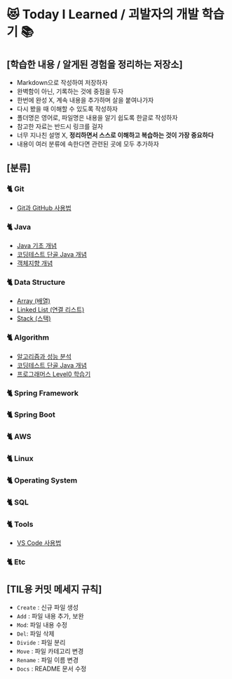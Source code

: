 # 😻 Today I Learned / 괴발자의 개발 학습기 📚

## [학습한 내용 / 알게된 경험을 정리하는 저장소]

* Markdown으로 작성하여 저장하자
* 완벽함이 아닌, 기록하는 것에 중점을 두자
* 한번에 완성 X, 계속 내용을 추가하며 살을 붙여나가자
* 다시 봤을 때 이해할 수 있도록 작성하자
* 폴더명은 영어로, 파일명은 내용을 알기 쉽도록 한글로 작성하자
* 참고한 자료는 반드시 링크를 걸자
* 너무 지나친 설명 X, **정리하면서 스스로 이해하고 복습하는 것이 가장 중요하다**
* 내용이 여러 분류에 속한다면 관련된 곳에 모두 추가하자

## [분류]

### :cat2: Git

* [Git과 GitHub 사용법](https://github.com/catveloper24-7/TIL/blob/main/Git/Git%EA%B3%BCGitHub%EC%82%AC%EC%9A%A9%EB%B2%95.md)

### :cat2: Java

* [Java 기초 개념](https://github.com/catveloper365/TIL/blob/main/Java/Java%EA%B8%B0%EC%B4%88%EA%B0%9C%EB%85%90.md)
* [코딩테스트 단골 Java 개념](https://github.com/catveloper365/TIL/blob/main/Java/%EC%BD%94%EB%94%A9%ED%85%8C%EC%8A%A4%ED%8A%B8%EB%8B%A8%EA%B3%A8Java%EA%B0%9C%EB%85%90.md)
* [객체지향 개념](https://github.com/catveloper365/TIL/blob/main/Java/%EA%B0%9D%EC%B2%B4%EC%A7%80%ED%96%A5%EA%B0%9C%EB%85%90.md)

### :cat2: Data Structure

* [Array (배열)](https://github.com/catveloper365/TIL/blob/main/DataStructure/Array.md)
* [Linked List (연결 리스트)](https://github.com/catveloper365/TIL/blob/main/DataStructure/LinkedList.md)
* [Stack (스택)](https://github.com/catveloper365/TIL/blob/main/DataStructure/Stack.md)

### :cat2: Algorithm

* [알고리즘과 성능 분석](https://github.com/catveloper24-7/TIL/blob/main/Algorithm/%EC%95%8C%EA%B3%A0%EB%A6%AC%EC%A6%98%EA%B3%BC_%EC%84%B1%EB%8A%A5%EB%B6%84%EC%84%9D.md)
* [코딩테스트 단골 Java 개념](https://github.com/catveloper365/TIL/blob/main/Java/%EC%BD%94%EB%94%A9%ED%85%8C%EC%8A%A4%ED%8A%B8%EB%8B%A8%EA%B3%A8Java%EA%B0%9C%EB%85%90.md)
* [프로그래머스 Level0 학습기](https://github.com/catveloper24-7/TIL/blob/main/Algorithm/%ED%94%84%EB%A1%9C%EA%B7%B8%EB%9E%98%EB%A8%B8%EC%8A%A4Level0%ED%95%99%EC%8A%B5%EA%B8%B0.md)

### :cat2: Spring Framework

### :cat2: Spring Boot

### :cat2: AWS

### :cat2: Linux

### :cat2: Operating System

### :cat2: SQL

### :cat2: Tools

* [VS Code 사용법](https://github.com/catveloper24-7/TIL/blob/main/Tools/VSCode%EC%82%AC%EC%9A%A9%EB%B2%95.md)

### :cat2: Etc



## [TIL용 커밋 메세지 규칙]

- `Create` : 신규 파일 생성
- `Add` : 파일 내용 추가, 보완
- `Mod`: 파일 내용 수정
- `Del`: 파일 삭제
- `Divide` : 파일 분리
- `Move` : 파일 카테고리 변경
- `Rename` : 파일 이름 변경
- `Docs` : README 문서 수정
